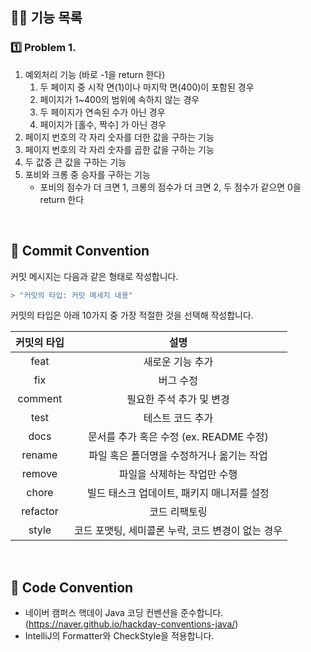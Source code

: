 ## 👨‍🍳 기능 목록

### 1️⃣ Problem 1.

1. 예외처리 기능 (바로 -1을 return 한다)
   1. 두 페이지 중 시작 면(1)이나 마지막 면(400)이 포함된 경우
   2. 페이지가 1~400의 범위에 속하지 않는 경우
   3. 두 페이지가 연속된 수가 아닌 경우
   4. 페이지가 [홀수, 짝수] 가 아닌 경우
2. 페이지 번호의 각 자리 숫자를 더한 값을 구하는 기능
3. 페이지 번호의 각 자리 숫자를 곱한 값을 구하는 기능
4. 두 값중 큰 값을 구하는 기능
5. 포비와 크롱 중 승자를 구하는 기능
   - 포비의 점수가 더 크면 1, 크롱의 점수가 더 크면 2, 두 점수가 같으면 0을 return 한다

<br>

## 📌 Commit Convention

커밋 메시지는 다음과 같은 형태로 작성합니다.

```Bash
> "커밋의 타입: 커밋 메세지 내용"
```

커밋의 타입은 아래 10가지 중 가장 적절한 것을 선택해 작성합니다.

| 커밋의 타입 |                       설명                        |
| :---------: | :-----------------------------------------------: |
|    feat     |                 새로운 기능 추가                  |
|     fix     |                     버그 수정                     |
|   comment   |             필요한 주석 추가 및 변경              |
|    test     |                 테스트 코드 추가                  |
|    docs     |      문서를 추가 혹은 수정 (ex. README 수정)      |
|   rename    |     파일 혹은 폴더명을 수정하거나 옮기는 작업     |
|   remove    |            파일을 삭제하는 작업만 수행            |
|    chore    |    빌드 태스크 업데이트, 패키지 매니저를 설정     |
|  refactor   |                   코드 리팩토링                   |
|    style    | 코드 포맷팅, 세미콜론 누락, 코드 변경이 없는 경우 |

<br>

## 📌 Code Convention

- 네이버 캠퍼스 핵데이 Java 코딩 컨벤션을 준수합니다. (https://naver.github.io/hackday-conventions-java/)
- IntelliJ의 Formatter와 CheckStyle을 적용합니다.
